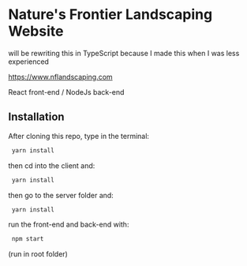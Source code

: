 # Nature's Frontier Landscaping Website

will be rewriting this in TypeScript because I made this when I was less experienced

https://www.nflandscaping.com

React front-end / NodeJs back-end

## Installation

After cloning this repo, type in the terminal:

```bash
 yarn install
```

then cd into the client and:

```bash
 yarn install
```

then go to the server folder and:

```bash
 yarn install
```

run the front-end and back-end with:

```bash
 npm start
```

(run in root folder)
